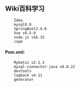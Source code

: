 ## Wiki百科学习  
        Idea  
        mysql8.0  
        SpringBoot2.4.0  
        Vue v4.5.9  
        node.js v16.15  
        cnpm  
#### Pom.xml:  
        Mybatis v2.1.3  
        mysql-connector-java v8.0.22  
        devtools  
        logback v4.11  
        generator  

